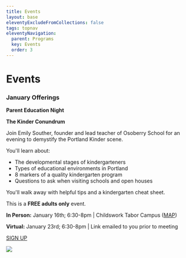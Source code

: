 ```yaml
---
title: Events
layout: base
eleventyExcludeFromCollections: false
tags: topnav
eleventyNavigation:
  parent: Programs
  key: Events
  order: 3
---
```

# Events

### January Offerings

**Parent Education Night**

**The Kinder Conundrum**

Join Emily Souther, founder and lead teacher of Osoberry School for an evening to demystify the Portland Kinder scene.

You'll learn about:

* The developmental stages of kindergarteners
* Types of educational environments in Portland
* 8 markers of a quality kindergarten program
* Questions to ask when visiting schools and open houses

You'll walk away with helpful tips and a kindergarten cheat sheet.

This is a **FREE adults only** event.

**In Person:** January 16th; 6:30-8pm | Childswork Tabor Campus ([MAP](https://www.google.com/maps/place/Childswork+Learning+Center+-+Tabor+Campus/@45.5196813,-122.6025855,17z/data=!3m1!4b1!4m6!3m5!1s0x5495a1eef0de534f:0x73cdc78acabe6d72!8m2!3d45.5196776!4d-122.6000106!16s%2Fg%2F11rjvc364t?entry=ttu&g_ep=EgoyMDI0MTExMy4xIKXMDSoASAFQAw%3D%3D))

**Virtual:** January 23rd; 6:30-8pm | Link emailed to you prior to meeting

[SIGN UP](https://docs.google.com/forms/d/1_5pOMW4gDn-qOqp6X6-1HcX2mlmYkehuaS2Y5bn7AOI/edit)

![](/assets/uploads/newsletter-parent-ed.png)
